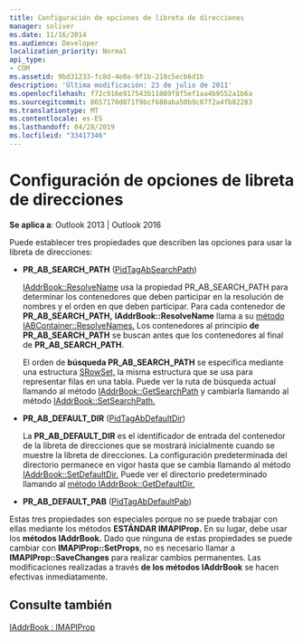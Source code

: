 ```yaml
---
title: Configuración de opciones de libreta de direcciones
manager: soliver
ms.date: 11/16/2014
ms.audience: Developer
localization_priority: Normal
api_type:
- COM
ms.assetid: 9bd31233-fc8d-4e0a-9f1b-218c5ecb6d1b
description: 'Última modificación: 23 de julio de 2011'
ms.openlocfilehash: f72c916e917543b11089f8f5ef1aa4b9552a1b6a
ms.sourcegitcommit: 8657170d071f9bcf680aba50b9c07f2a4fb82283
ms.translationtype: MT
ms.contentlocale: es-ES
ms.lasthandoff: 04/28/2019
ms.locfileid: "33417346"
---
```

# <a name="setting-address-book-options"></a>Configuración de opciones de libreta de direcciones

  
  
**Se aplica a**: Outlook 2013 | Outlook 2016 
  
Puede establecer tres propiedades que describen las opciones para usar la libreta de direcciones:
  
- **PR_AB_SEARCH_PATH** ([PidTagAbSearchPath](pidtagabsearchpath-canonical-property.md))
    
    [IAddrBook::ResolveName](iaddrbook-resolvename.md) usa la propiedad PR_AB_SEARCH_PATH para determinar los contenedores que deben participar en la resolución de nombres y el orden en que deben participar.  Para cada contenedor de **PR_AB_SEARCH_PATH,** **IAddrBook::ResolveName** llama a su [método IABContainer::ResolveNames.](iabcontainer-resolvenames.md) Los contenedores al principio **de PR_AB_SEARCH_PATH** se buscan antes que los contenedores al final de **PR_AB_SEARCH_PATH**. 
    
    El orden de **búsqueda PR_AB_SEARCH_PATH** se especifica mediante una estructura [SRowSet,](srowset.md) la misma estructura que se usa para representar filas en una tabla. Puede ver la ruta de búsqueda actual llamando al método [IAddrBook::GetSearchPath](iaddrbook-getsearchpath.md) y cambiarla llamando al método [IAddrBook::SetSearchPath.](iaddrbook-setsearchpath.md) 
    
- **PR_AB_DEFAULT_DIR** ([PidTagAbDefaultDir](pidtagabdefaultdir-canonical-property.md))
    
    La **PR_AB_DEFAULT_DIR** es el identificador de entrada del contenedor de la libreta de direcciones que se mostrará inicialmente cuando se muestre la libreta de direcciones. La configuración predeterminada del directorio permanece en vigor hasta que se cambia llamando al método [IAddrBook::SetDefaultDir.](iaddrbook-setdefaultdir.md) Puede ver el directorio predeterminado llamando al [método IAddrBook::GetDefaultDir.](iaddrbook-getdefaultdir.md) 
    
- **PR_AB_DEFAULT_PAB** ([PidTagAbDefaultPab](pidtagabdefaultpab-canonical-property.md))
    
Estas tres propiedades son especiales porque no se puede trabajar con ellas mediante los métodos **ESTÁNDAR IMAPIProp.** En su lugar, debe usar los **métodos IAddrBook.** Dado que ninguna de estas propiedades se puede cambiar con **IMAPIProp::SetProps**, no es necesario llamar a **IMAPIProp::SaveChanges** para realizar cambios permanentes. Las modificaciones realizadas a través **de los métodos IAddrBook** se hacen efectivas inmediatamente. 
  
## <a name="see-also"></a>Consulte también



[IAddrBook : IMAPIProp](iaddrbookimapiprop.md)

